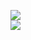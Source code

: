 [![](https://img.shields.io/badge/Made%20With-Github%20Spray-lightgrey.svg?style=for-the-badge&logo=github)](https://github.com/Annihil/github-spray#25199)  
[![](https://i.imgur.com/2DrTn0Z.gif)](https://github.com/Annihil/github-spray)